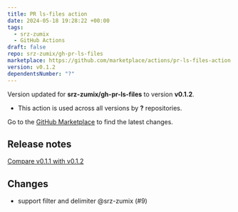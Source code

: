 ```yaml
---
title: PR ls-files action
date: 2024-05-18 19:28:22 +00:00
tags:
  - srz-zumix
  - GitHub Actions
draft: false
repo: srz-zumix/gh-pr-ls-files
marketplace: https://github.com/marketplace/actions/pr-ls-files-action
version: v0.1.2
dependentsNumber: "?"
---
```



Version updated for **srz-zumix/gh-pr-ls-files** to version **v0.1.2**.
- This action is used across all versions by **?** repositories.

Go to the [GitHub Marketplace](https://github.com/marketplace/actions/pr-ls-files-action) to find the latest changes.

## Release notes

[Compare v0.1.1 with v0.1.2](https://github.com/srz-zumix/setup-service-jenkins/compare/v0.1.1...v0.1.2)
## Changes
- support filter and delimiter @srz-zumix (#9)

